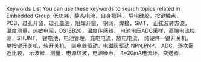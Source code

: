 Keywords List
You can use these keywords to search topics related in Embedded Group.
低功耗，静态电流，自身损耗，
导电硅胶，按键触点，PCB，过孔开窗，过孔盖油，阻焊开窗，
钢网，焊接，SMT，
正弦波转方波，
温度测量，热敏电阻，DS18B20，温度传感器，
电池电压ADC采样，高端电流检测，SHUNT，
锂电池，电池管理，充电电流，放电电流，
纯硬件一键开关机，单按键开关机，软开关机，
继电器驱动，电磁阀驱动,NPN,PNP，
ADC，逐次逼近比较，
示波器，测量，电源纹波，电源噪声，
4~20mA电流环，变送器，



